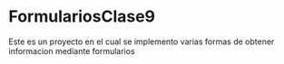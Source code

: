 # FormulariosClase9
Este es un proyecto en el cual se implemento  varias formas de  obtener informacion mediante formularios
